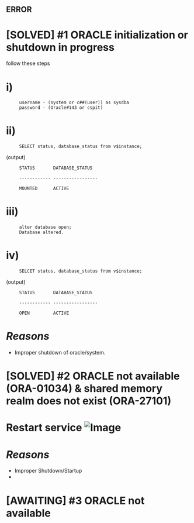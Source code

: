 ## ERROR 

# [SOLVED] #1 ORACLE initialization or shutdown in progress 

follow these steps
# i)                                  

         username - (system or c##(user)) as sysdba
         password - (Oracle#143 or cspit)

# ii) 

         SELECT status, database_status from v$instance;

(output)

         STATUS       DATABASE_STATUS

         ------------ -----------------

         MOUNTED      ACTIVE

# iii) 

         alter database open;
         Database altered.

# iv) 

         SELCET status, database_status from v$instance;

(output)

         STATUS       DATABASE_STATUS

         ------------ -----------------

         OPEN         ACTIVE


# _Reasons_

- Improper shutdown of oracle/system.


# [SOLVED] #2 ORACLE not available (ORA-01034) & shared memory realm does not exist (ORA-27101)
 
# Restart service ![Image](https://cdn.discordapp.com/attachments/794818958686552145/928135228386607164/unknown.png)

# _Reasons_
- Improper Shutdown/Startup
-

# [AWAITING] #3 ORACLE not available  
